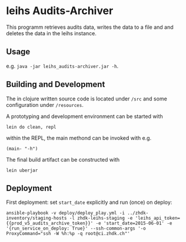 leihs Audits-Archiver
=====================

This programm retrieves audits data, writes the data to a file and and deletes
the data in the leihs instance.

Usage
-----

e.g. `java -jar leihs_audits-archiver.jar -h`. 

Building and Development
------------------------

The in clojure written source code is located under `/src` and some
configuration under `/resources`. 

A prototyping and development environment can be started with

    lein do clean, repl

within the REPL, the main methond can be invoked with e.g.

    (main- "-h")

The final build artifact can be constructed with

    lein uberjar


Deployment
----------

First deployment: set `start_date` explicitly and run (once) on deploy: 

    ansible-playbook -v deploy/deploy_play.yml -i ../zhdk-inventory/staging-hosts -l zhdk-leihs-staging -e 'leihs_api_token={{prod_v5_audits_archive_token}}' -e 'start_date=2015-06-01' -e '{run_service_on_deploy: True}' --ssh-common-args '-o ProxyCommand="ssh -W %h:%p -q root@ci.zhdk.ch"'


